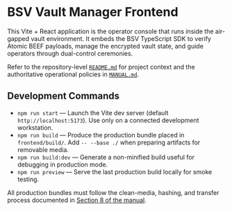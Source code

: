 # BSV Vault Manager Frontend

This Vite + React application is the operator console that runs inside the air-gapped vault environment. It embeds the BSV TypeScript SDK to verify Atomic BEEF payloads, manage the encrypted vault state, and guide operators through dual-control ceremonies.

Refer to the repository-level [`README.md`](../README.md) for project context and the authoritative operational policies in [`MANUAL.md`](../MANUAL.md).

## Development Commands

- `npm run start` — Launch the Vite dev server (default `http://localhost:5173`). Use only on a connected development workstation.
- `npm run build` — Produce the production bundle placed in `frontend/build/`. Add `-- --base ./` when preparing artifacts for removable media.
- `npm run build:dev` — Generate a non-minified build useful for debugging in production mode.
- `npm run preview` — Serve the last production build locally for smoke testing.

All production bundles must follow the clean-media, hashing, and transfer process documented in [Section 8 of the manual](../MANUAL.md#8-build-and-release-flow).
